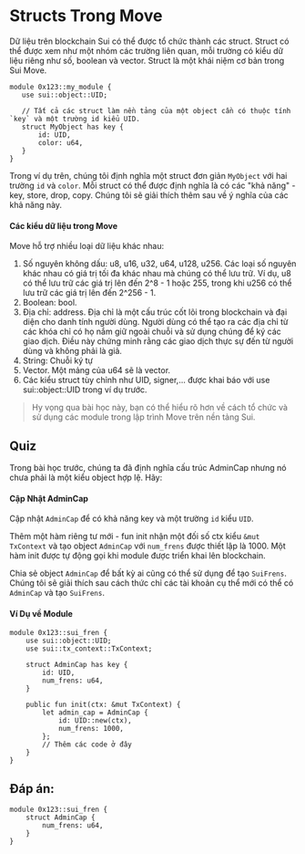 # Structs Trong Move
Dữ liệu trên blockchain Sui có thể được tổ chức thành các struct. Struct có thể được xem như một nhóm các trường liên quan, mỗi trường có kiểu dữ liệu riêng như số, boolean và vector. Struct là một khái niệm cơ bản trong Sui Move.

```move
module 0x123::my_module {
   use sui::object::UID;

   // Tất cả các struct làm nền tảng của một object cần có thuộc tính `key` và một trường id kiểu UID.
   struct MyObject has key {
       id: UID,
       color: u64,
   }
}
```

Trong ví dụ trên, chúng tôi định nghĩa một struct đơn giản `MyObject` với hai trường `id` và `color`. Mỗi struct có thể được định nghĩa là có các "khả năng" - key, store, drop, copy. Chúng tôi sẽ giải thích thêm sau về ý nghĩa của các khả năng này.

#### Các kiểu dữ liệu trong Move
Move hỗ trợ nhiều loại dữ liệu khác nhau:

1. Số nguyên không dấu: u8, u16, u32, u64, u128, u256. Các loại số nguyên khác nhau có giá trị tối đa khác nhau mà chúng có thể lưu trữ. Ví dụ, u8 có thể lưu trữ các giá trị lên đến 2^8 - 1 hoặc 255, trong khi u256 có thể lưu trữ các giá trị lên đến 2^256 - 1.
2. Boolean: bool.
3. Địa chỉ: address. Địa chỉ là một cấu trúc cốt lõi trong blockchain và đại diện cho danh tính người dùng. Người dùng có thể tạo ra các địa chỉ từ các khóa chỉ có họ nắm giữ ngoài chuỗi và sử dụng chúng để ký các giao dịch. Điều này chứng minh rằng các giao dịch thực sự đến từ người dùng và không phải là giả.
4. String: Chuỗi ký tự
5. Vector. Một mảng của u64 sẽ là vector<u64>.
6. Các kiểu struct tùy chỉnh như UID, signer,... được khai báo với use sui::object::UID trong ví dụ trước.
> Hy vọng qua bài học này, bạn có thể hiểu rõ hơn về cách tổ chức và sử dụng các module trong lập trình Move trên nền tảng Sui.
## Quiz
Trong bài học trước, chúng ta đã định nghĩa cấu trúc AdminCap nhưng nó chưa phải là một kiểu object hợp lệ. Hãy:
#### Cập Nhật AdminCap
Cập nhật `AdminCap` để có khả năng key và một trường `id` kiểu `UID`.

Thêm một hàm riêng tư mới - fun init nhận một đối số ctx kiểu `&mut TxContext` và tạo object `AdminCap` với `num_frens` được thiết lập là 1000. Một hàm init được tự động gọi khi module được triển khai lên blockchain.

Chia sẻ object `AdminCap` để bất kỳ ai cũng có thể sử dụng để tạo `SuiFrens`. Chúng tôi sẽ giải thích sau cách thức chỉ các tài khoản cụ thể mới có thể có `AdminCap` và tạo `SuiFrens`.
#### Ví Dụ về Module
```move
module 0x123::sui_fren {
    use sui::object::UID;
    use sui::tx_context::TxContext;

    struct AdminCap has key {
        id: UID,
        num_frens: u64,
    }

    public fun init(ctx: &mut TxContext) {
        let admin_cap = AdminCap {
            id: UID::new(ctx),
            num_frens: 1000,
        };
        // Thêm các code ở đây
    }
}
```


## Đáp án:
```move
module 0x123::sui_fren {
    struct AdminCap {
        num_frens: u64,
    }
}
```